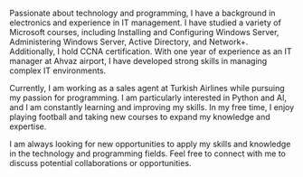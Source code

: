 Passionate about technology and programming, I have a background in electronics and experience in IT management. I have studied a variety of Microsoft courses, including Installing and Configuring Windows Server, Administering Windows Server, Active Directory, and Network+. Additionally, I hold CCNA certification. With one year of experience as an IT manager at Ahvaz airport, I have developed strong skills in managing complex IT environments.

Currently, I am working as a sales agent at Turkish Airlines while pursuing my passion for programming. I am particularly interested in Python and AI, and I am constantly learning and improving my skills. In my free time, I enjoy playing football and taking new courses to expand my knowledge and expertise.

I am always looking for new opportunities to apply my skills and knowledge in the technology and programming fields. Feel free to connect with me to discuss potential collaborations or opportunities.
